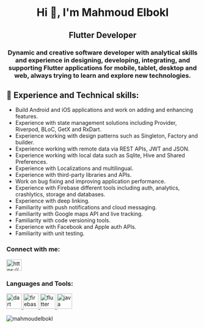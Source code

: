 <h1 align="center">Hi 👋, I'm Mahmoud Elbokl</h1>
<h2 align="center">Flutter Developer</h2>
<h3 align="center">Dynamic and creative software developer with analytical skills and experience in designing, developing, integrating, and supporting Flutter applications for mobile, tablet, desktop and web, always trying to learn and explore new technologies.</h3>


## 🚀 Experience and Technical skills:
- Build Android and iOS applications and work on adding and enhancing features.
- Experience with state management solutions including Provider, Riverpod, BLoC, GetX and RxDart.
- Experience working with design patterns such as Singleton, Factory and builder.
- Experience working with remote data via REST APIs, JWT and JSON.
- Experience working with local data such as Sqlite, Hive and Shared Preferences.
- Experience with Localizations and multilingual.
- Experience with third-party libraries and APIs.
- Work on bug fixing and improving application performance.
- Experience with Firebase different tools including auth, analytics, crashlytics, storage and databases.
- Experience with deep linking.
- Familiarity with push notifications and cloud messaging.
- Familiarity with Google maps API and live tracking.
- Familiarity with code versioning tools.
- Experience with Facebook and Apple auth APIs.
- Familiarity with unit testing.


<p align="left">
<h3 align="left">Connect with me:</h3>
<a href="https://linkedin.com/in/https://www.linkedin.com/in/mahmoudelbokl/" target="blank"><img align="center" src="https://cdn.jsdelivr.net/npm/simple-icons@3.0.1/icons/linkedin.svg" alt="https://www.linkedin.com/in/mahmoudelbokl/" height="30" width="40" /></a>
</p>

<h3 align="left">Languages and Tools:</h3>
<p align="left"> <a href="https://dart.dev" target="_blank"> <img src="https://www.vectorlogo.zone/logos/dartlang/dartlang-icon.svg" alt="dart" width="40" height="40"/> </a> <a href="https://firebase.google.com/" target="_blank"> <img src="https://www.vectorlogo.zone/logos/firebase/firebase-icon.svg" alt="firebase" width="40" height="40"/> </a> <a href="https://flutter.dev" target="_blank"> <img src="https://www.vectorlogo.zone/logos/flutterio/flutterio-icon.svg" alt="flutter" width="40" height="40"/> </a> <a href="https://www.java.com" target="_blank">   <img src="https://www.vectorlogo.zone/logos/java/java-vertical.svg" alt="java" width="40" height="40"/> </a> </p>

<p><img align="left" src="https://github-readme-stats.vercel.app/api/top-langs/?username=mahmoudelbokl&layout=compact" alt="mahmoudelbokl" /></p>

